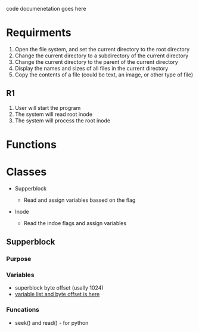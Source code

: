 code documenetation goes here



# Requirments

1. Open the file system, and set the current directory to the root directory
2. Change the current directory to a subdirectory of the current directory
3. Change the current directory to the parent of the current directory
4. Display the names and sizes of all files in the current directory
5. Copy the contents of a file (could be text, an image, or other type of file)


## R1
  1. User will start the program
  2. The system will read root inode
  3. The system will process the root inode

# Functions

# Classes
* Supperblock
  * Read and assign variables bassed on the flag
  
* Inode
  * Read the indoe flags and assign variables
  

## Supperblock
### Purpose

### Variables
* superblock byte offset (usally 1024)
* [variable list and byte offset is here](https://www.nongnu.org/ext2-doc/ext2.html#superblock)

### Funcations
* seek() and read() - for python

